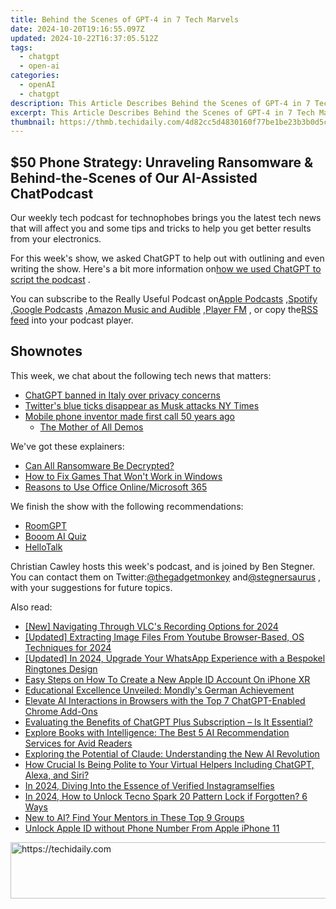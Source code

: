 ```yaml
---
title: Behind the Scenes of GPT-4 in 7 Tech Marvels
date: 2024-10-20T19:16:55.097Z
updated: 2024-10-22T16:37:05.512Z
tags:
  - chatgpt
  - open-ai
categories:
  - openAI
  - chatgpt
description: This Article Describes Behind the Scenes of GPT-4 in 7 Tech Marvels
excerpt: This Article Describes Behind the Scenes of GPT-4 in 7 Tech Marvels
thumbnail: https://thmb.techidaily.com/4d82cc5d4830160f77be1be23b3b0d5c8cbc630ac82437e197dd592c77a4c46e.jpg
---
```


## $50 Phone Strategy: Unraveling Ransomware & Behind-the-Scenes of Our AI-Assisted ChatPodcast

 Our weekly tech podcast for technophobes brings you the latest tech news that will affect you and some tips and tricks to help you get better results from your electronics.

 For this week's show, we asked ChatGPT to help out with outlining and even writing the show. Here's a bit more information on[how we used ChatGPT to script the podcast](https://www.makeuseof.com/i-used-chatgpt-to-script-a-podcast-heres-what-happened/) .

 You can subscribe to the Really Useful Podcast on[Apple Podcasts](https://podcasts.apple.com/gb/podcast/the-really-useful-podcast/id1437847131?mt=2) ,[Spotify](https://open.spotify.com/show/283gDxLd6OTNEpRq6tN7ha) ,[Google Podcasts](https://www.google.com/podcasts?feed=aHR0cHM6Ly9hbmNob3IuZm0vcy8zMWJlNDcwL3BvZGNhc3QvcnNz) ,[Amazon Music and Audible](https://music.amazon.co.uk/podcasts/20ab73d4-5da2-46c7-a17f-dc6eb39bdb48/The-Really-Useful-Podcast) ,[Player FM](https://player.fm/series/the-really-useful-podcast-2491856) , or copy the[RSS feed](https://feeds.transistor.fm/the-really-useful-podcast) into your podcast player.

## Shownotes

This week, we chat about the following tech news that matters:

* [ChatGPT banned in Italy over privacy concerns](https://www.bbc.co.uk/news/technology-65139406)
* [Twitter's blue ticks disappear as Musk attacks NY Times](https://www.bbc.co.uk/news/technology-65156216)
* [Mobile phone inventor made first call 50 years ago](https://www.bbc.co.uk/news/technology-65112048)  
  * [The Mother of All Demos](https://www.youtube.com/watch?v=B6rKUf9DWRI)

We've got these explainers:

* [Can All Ransomware Be Decrypted?](https://www.makeuseof.com/can-all-ransomware-be-decrypted/)
* [How to Fix Games That Won't Work in Windows](https://www.makeuseof.com/fix-games-not-working-windows/)
* [Reasons to Use Office Online/Microsoft 365](https://www.makeuseof.com/tag/dont-pay-word-5-reasons-use-office-online/)

We finish the show with the following recommendations:

* [RoomGPT](http://https://www.roomgpt.io/)
* [Booom AI Quiz](https://booom.ai/)
* [HelloTalk](https://www.hellotalk.com/?lang=en)

 Christian Cawley hosts this week's podcast, and is joined by Ben Stegner. You can contact them on Twitter:[@thegadgetmonkey](https://twitter.com/thegadgetmonkey) and[@stegnersaurus](https://twitter.com/stegnersaurus) , with your suggestions for future topics.

<ins class="adsbygoogle"
     style="display:block"
     data-ad-format="autorelaxed"
     data-ad-client="ca-pub-7571918770474297"
     data-ad-slot="1223367746"></ins>

<ins class="adsbygoogle"
     style="display:block"
     data-ad-client="ca-pub-7571918770474297"
     data-ad-slot="8358498916"
     data-ad-format="auto"
     data-full-width-responsive="true"></ins>

<span class="atpl-alsoreadstyle">Also read:</span>
<div><ul>
<li><a href="https://desktop-recording.techidaily.com/new-navigating-through-vlcs-recording-options-for-2024/"><u>[New] Navigating Through VLC's Recording Options for 2024</u></a></li>
<li><a href="https://facebook-record-videos.techidaily.com/updated-extracting-image-files-from-youtube-browser-based-os-techniques-for-2024/"><u>[Updated] Extracting Image Files From Youtube Browser-Based, OS Techniques for 2024</u></a></li>
<li><a href="https://article-knowledge.techidaily.com/updated-in-2024-upgrade-your-whatsapp-experience-with-a-bespokel-ringtones-design/"><u>[Updated] In 2024, Upgrade Your WhatsApp Experience with a Bespokel Ringtones Design</u></a></li>
<li><a href="https://ios-unlock.techidaily.com/easy-steps-on-how-to-create-a-new-apple-id-account-on-iphone-xr-by-drfone-ios/"><u>Easy Steps on How To Create a New Apple ID Account On iPhone XR</u></a></li>
<li><a href="https://mondly-stories.techidaily.com/educational-excellence-unveiled-mondlys-german-achievement/"><u>Educational Excellence Unveiled: Mondly's German Achievement</u></a></li>
<li><a href="https://tech-revival.techidaily.com/elevate-ai-interactions-in-browsers-with-the-top-7-chatgpt-enabled-chrome-add-ons/"><u>Elevate AI Interactions in Browsers with the Top 7 ChatGPT-Enabled Chrome Add-Ons</u></a></li>
<li><a href="https://tech-revival.techidaily.com/evaluating-the-benefits-of-chatgpt-plus-subscription-is-it-essential/"><u>Evaluating the Benefits of ChatGPT Plus Subscription – Is It Essential?</u></a></li>
<li><a href="https://tech-revival.techidaily.com/explore-books-with-intelligence-the-best-5-ai-recommendation-services-for-avid-readers/"><u>Explore Books with Intelligence: The Best 5 AI Recommendation Services for Avid Readers</u></a></li>
<li><a href="https://tech-revival.techidaily.com/exploring-the-potential-of-claude-understanding-the-new-ai-revolution/"><u>Exploring the Potential of Claude: Understanding the New AI Revolution</u></a></li>
<li><a href="https://tech-revival.techidaily.com/how-crucial-is-being-polite-to-your-virtual-helpers-including-chatgpt-alexa-and-siri/"><u>How Crucial Is Being Polite to Your Virtual Helpers Including ChatGPT, Alexa, and Siri?</u></a></li>
<li><a href="https://instagram-video-files.techidaily.com/in-2024-diving-into-the-essence-of-verified-instagramselfies/"><u>In 2024, Diving Into the Essence of Verified Instagramselfies</u></a></li>
<li><a href="https://unlock-android.techidaily.com/in-2024-how-to-unlock-tecno-spark-20-pattern-lock-if-forgotten-6-ways-by-drfone-android/"><u>In 2024, How to Unlock Tecno Spark 20 Pattern Lock if Forgotten? 6 Ways</u></a></li>
<li><a href="https://tech-revival.techidaily.com/new-to-ai-find-your-mentors-in-these-top-9-groups/"><u>New to AI? Find Your Mentors in These Top 9 Groups</u></a></li>
<li><a href="https://apple-account.techidaily.com/unlock-apple-id-without-phone-number-from-apple-iphone-11-by-drfone-ios/"><u>Unlock Apple ID without Phone Number From Apple iPhone 11</u></a></li>
</ul></div>

<!-- affiliate ads begin -->
<a href="https://appsumo.8odi.net/c/5597632/2002018/7443" target="_top" id="2002018">
  <img src="//a.impactradius-go.com/display-ad/7443-2002018" border="0" alt="https://techidaily.com" width="728" height="90"/>
</a>
<img height="0" width="0" src="https://appsumo.8odi.net/i/5597632/2002018/7443" style="position:absolute;visibility:hidden;" border="0" />
<!-- affiliate ads end -->

